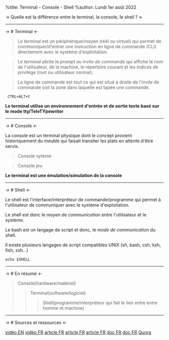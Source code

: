 %title: Terminal - Console - Shell
%author: Lundi 1er août 2022



-> Quelle est la différence entre le terminal, la console, le shell ? <-



------------------------------

-> # Terminal <-

> Le terminal est un périphérique/moyen (réél ou virtuel) qui permet de communiquer/d'entrer une instruction en ligne de commande (CLI) directement avec le système d'exploitation.

> Le terminal abrite le *prompt* ou *invite de commande* qui affiche le nom de l'utilisateur, de la machine, le répertoire courant et les indices de privilège (root ou utilisateur normal). 

> La ligne de commande est tout ce qui est situé à droite de l'invite de commande soit la zone dans laquelle est tapée une commande.

     CTRL+ALT+t    
    


**Le terminal utilise un environnement d'entrée et de sortie texte basé sur le mode tty/TeleTYpewriter**


------------------------------

-> # Console <-

La console est un terminal physique dont le concept provient historiquement du meuble qui faisait transiter les plats en attente d'être servis.

> Console sytème

> Console jeu

**Le terminal est une émulation/simulation de la console**

------------------------------

-> # Shell <-

Le shell est l'interface/interpréteur de commande/programme qui permet à l'utilisateur de communiquer avec le système d'exploitation.

Le shell est donc le *moyen de communication* entre l'utilisateur et le système.

Le bash est un langage de script et donc, le *mode de communication* du shell.

Il existe plusieurs langages de script compatibles UNIX (sh, bash, csh, ksh, fish, zsh...)

    echo $SHELL

------------------------------


-> # En résumé <-

>Console(hardware/matériel)
>>Terminal(software/logiciel)
>>>Shell(programme/interpréteur qui fait le lien entre entre homme et machine)

--------------------------------

-> # Sources et ressources <-

[vidéo EN](https://cutt.ly/NZnH3dF)
[vidéo FR](https://cutt.ly/5ZnLXwL)
[article FR](https://cutt.ly/gZnVZ8J)
[article FR](https://cutt.ly/8ZnV4cv)
[article FR](https://cutt.ly/MZnBEsP)
[doc FR](https://cutt.ly/XZnBw5R)
[doc FR](https://cutt.ly/jZn47H1)
[Quora](https://cutt.ly/pZnBFsU)




















